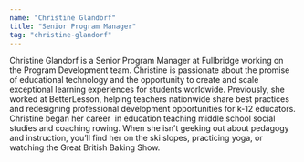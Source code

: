 ```yaml
---
name: "Christine Glandorf"
title: "Senior Program Manager"
tag: "christine-glandorf"
---
```

<p>
  Christine Glandorf is a Senior Program Manager at Fullbridge working on the Program Development team. Christine is passionate about the promise of educational technology and the opportunity to create and scale exceptional learning experiences for students worldwide. Previously, she worked at BetterLesson, helping teachers nationwide share best practices and redesigning professional development opportunities for k-12 educators. Christine began her career  in education teaching middle school social studies and coaching rowing. When she isn&rsquo;t geeking out about pedagogy and instruction, you&rsquo;ll find her on the ski slopes, practicing yoga, or watching the Great British Baking Show.
</p>
